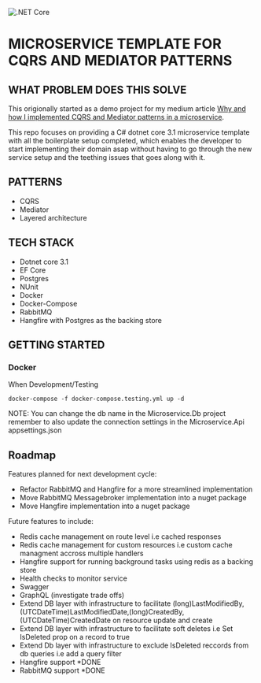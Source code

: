 ![.NET Core](https://github.com/ArmandJ77/CQRSAndMediator-Microservice/workflows/.NET%20Core/badge.svg?branch=master)

# MICROSERVICE TEMPLATE FOR CQRS AND MEDIATOR PATTERNS

## WHAT PROBLEM DOES THIS SOLVE

This origionally started as a demo project for my medium article [Why and how I implemented CQRS and Mediator patterns in a microservice](https://medium.com/@armandjordaan6/why-and-how-i-implemented-cqrs-and-mediator-patterns-in-a-microservice-b07034592b6d).

This repo focuses on providing a C# dotnet core 3.1 microservice template with all the boilerplate setup completed, which enables the developer to start implementing their domain asap without having to go through the new service setup and the teething issues that goes along with it.

## PATTERNS

- CQRS
- Mediator
- Layered architecture

## TECH STACK

- Dotnet core 3.1
- EF Core
- Postgres
- NUnit
- Docker
- Docker-Compose
- RabbitMQ
- Hangfire with Postgres as the backing store

## GETTING STARTED

### Docker

When Development/Testing

```
docker-compose -f docker-compose.testing.yml up -d
```

NOTE: You can change the db name in the Microservice.Db project remember to also update the connection settings in the Microservice.Api appsettings.json

## Roadmap

Features planned for next development cycle:

- Refactor RabbitMQ and Hangfire for a more streamlined implementation
- Move RabbitMQ Messagebroker implementation into a nuget package
- Move Hangfire implementation into a nuget package

Future features to include:

- Redis cache management on route level i.e cached responses
- Redis cache management for custom resources i.e custom cache managment accross multiple handlers
- Hangfire support for running background tasks using redis as a backing store
- Health checks to monitor service
- Swagger
- GraphQL (investigate trade offs)
- Extend DB layer with infrastructure to facilitate (long)LastModifiedBy,(UTCDateTime)LastModifiedDate,(long)CreatedBy,(UTCDateTime)CreatedDate on resource update and create
- Extend DB layer with infrastructure to facilitate soft deletes i.e Set IsDeleted prop on a record to true
- Extend Db layer with infrastructure to exclude IsDeleted reccords from db queries i.e add a query filter
- Hangfire support *DONE
- RabbitMQ support *DONE
